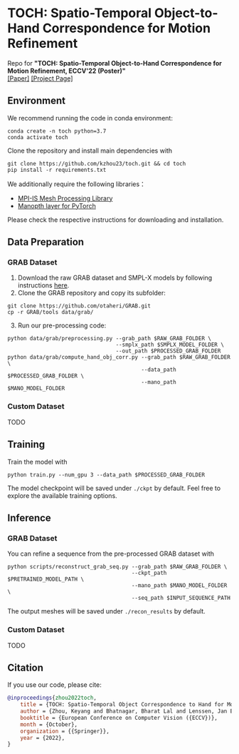 # TOCH: Spatio-Temporal Object-to-Hand Correspondence for Motion Refinement

Repo for **"TOCH: Spatio-Temporal Object-to-Hand Correspondence for Motion Refinement, ECCV'22 (Poster)"** \
[[Paper]](http://virtualhumans.mpi-inf.mpg.de/papers/zhou22toch/toch.pdf) [[Project Page]](http://virtualhumans.mpi-inf.mpg.de/toch)

## Environment
We recommend running the code in conda environment:
```shell
conda create -n toch python=3.7
conda activate toch 
```
Clone the repository and install main dependencies with
```shell
git clone https://github.com/kzhou23/toch.git && cd toch 
pip install -r requirements.txt
```
We additionally require the following libraries：
- [MPI-IS Mesh Processing Library](https://github.com/MPI-IS/mesh)
- [Manopth layer for PyTorch](https://github.com/hassony2/manopth)

Please check the respective instructions for downloading and installation.

## Data Preparation
### GRAB Dataset
1. Download the raw GRAB dataset and SMPL-X models by following instructions [here](https://github.com/otaheri/GRAB).
2. Clone the GRAB repository and copy its subfolder:
```shell
git clone https://github.com/otaheri/GRAB.git
cp -r GRAB/tools data/grab/
```
3. Run our pre-processing code:
```shell
python data/grab/preprocessing.py --grab_path $RAW_GRAB_FOLDER \
                                  --smplx_path $SMPLX_MODEL_FOLDER \
                                  --out_path $PROCESSED_GRAB_FOLDER
python data/grab/compute_hand_obj_corr.py --grab_path $RAW_GRAB_FOLDER \
                                          --data_path $PROCESSED_GRAB_FOLDER \
                                          --mano_path $MANO_MODEL_FOLDER
```

### Custom Dataset
TODO

## Training
Train the model with
```shell
python train.py --num_gpu 3 --data_path $PROCESSED_GRAB_FOLDER
```
The model checkpoint will be saved under `./ckpt` by default. Feel free to explore the available training options.
## Inference
### GRAB Dataset
You can refine a sequence from the pre-processed GRAB dataset with
```shell
python scripts/reconstruct_grab_seq.py --grab_path $RAW_GRAB_FOLDER \
                                       --ckpt_path $PRETRAINED_MODEL_PATH \
                                       --mano_path $MANO_MODEL_FOLDER \
                                       --seq_path $INPUT_SEQUENCE_PATH
```
The output meshes will be saved under `./recon_results` by default.

### Custom Dataset
TODO

## Citation
If you use our code, please cite:
```bibtex
@inproceedings{zhou2022toch,
    title = {TOCH: Spatio-Temporal Object Correspondence to Hand for Motion Refinement},
    author = {Zhou, Keyang and Bhatnagar, Bharat Lal and Lenssen, Jan Eric and Pons-Moll, Gerard},
    booktitle = {European Conference on Computer Vision ({ECCV})},
    month = {October},
    organization = {{Springer}},
    year = {2022},
}
